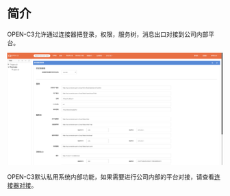 # 简介

OPEN-C3允许通过连接器把登录，权限，服务树，消息出口对接到公司内部平台。

![设置连接器](/设置连接器/images/设置连接器.png)

OPEN-C3默认私用系统内部功能，如果需要进行公司内部的平台对接，请查看[连接器对接](/连接器对接/README.md)。